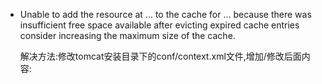- Unable to add the resource at ... to the cache for ... because there was insufficient free space available after 
evicting expired cache entries consider increasing the maximum size of the cache.

   解决方法:修改tomcat安装目录下的conf/context.xml文件,增加/修改后面内容:<Resources cachingAllowed="true" cacheMaxSize="100000" />
